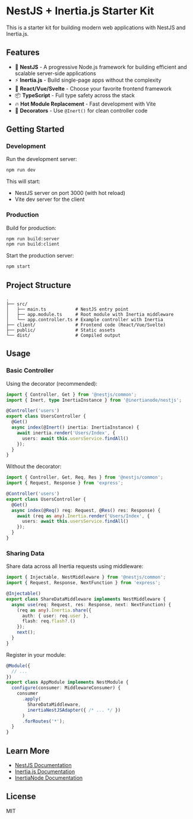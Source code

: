 # NestJS + Inertia.js Starter Kit

This is a starter kit for building modern web applications with NestJS and Inertia.js.

## Features

- 🚀 **NestJS** - A progressive Node.js framework for building efficient and scalable server-side applications
- ⚡ **Inertia.js** - Build single-page apps without the complexity
- 🎨 **React/Vue/Svelte** - Choose your favorite frontend framework
- 📦 **TypeScript** - Full type safety across the stack
- 🔥 **Hot Module Replacement** - Fast development with Vite
- 🎯 **Decorators** - Use `@Inert()` for clean controller code

## Getting Started

### Development

Run the development server:

```bash
npm run dev
```

This will start:
- NestJS server on port 3000 (with hot reload)
- Vite dev server for the client

### Production

Build for production:

```bash
npm run build:server
npm run build:client
```

Start the production server:

```bash
npm start
```

## Project Structure

```
.
├── src/
│   ├── main.ts           # NestJS entry point
│   ├── app.module.ts     # Root module with Inertia middleware
│   └── app.controller.ts # Example controller with Inertia
├── client/               # Frontend code (React/Vue/Svelte)
├── public/               # Static assets
└── dist/                 # Compiled output
```

## Usage

### Basic Controller

Using the decorator (recommended):

```typescript
import { Controller, Get } from '@nestjs/common';
import { Inert, type InertiaInstance } from '@inertianode/nestjs';

@Controller('users')
export class UsersController {
  @Get()
  async index(@Inert() inertia: InertiaInstance) {
    await inertia.render('Users/Index', {
      users: await this.usersService.findAll()
    });
  }
}
```

Without the decorator:

```typescript
import { Controller, Get, Req, Res } from '@nestjs/common';
import { Request, Response } from 'express';

@Controller('users')
export class UsersController {
  @Get()
  async index(@Req() req: Request, @Res() res: Response) {
    await (req as any).Inertia.render('Users/Index', {
      users: await this.usersService.findAll()
    });
  }
}
```

### Sharing Data

Share data across all Inertia requests using middleware:

```typescript
import { Injectable, NestMiddleware } from '@nestjs/common';
import { Request, Response, NextFunction } from 'express';

@Injectable()
export class ShareDataMiddleware implements NestMiddleware {
  async use(req: Request, res: Response, next: NextFunction) {
    (req as any).Inertia.share({
      auth: { user: req.user },
      flash: req.flash?.()
    });
    next();
  }
}
```

Register in your module:

```typescript
@Module({
  // ...
})
export class AppModule implements NestModule {
  configure(consumer: MiddlewareConsumer) {
    consumer
      .apply(
        ShareDataMiddleware,
        inertiaNestJSAdapter({ /* ... */ })
      )
      .forRoutes('*');
  }
}
```

## Learn More

- [NestJS Documentation](https://docs.nestjs.com/)
- [Inertia.js Documentation](https://inertiajs.com/)
- [InertiaNode Documentation](https://inertianode.com/)

## License

MIT
